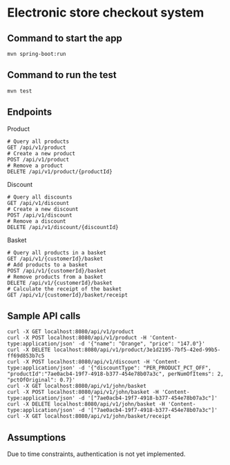 # Electronic store checkout system

## Command to start the app
`mvn spring-boot:run`

## Command to run the test
`mvn test`

## Endpoints
Product
```
# Query all products
GET /api/v1/product
# Create a new product
POST /api/v1/product
# Remove a product
DELETE /api/v1/product/{productId}
```

Discount
```
# Query all discounts
GET /api/v1/discount
# Create a new discount
POST /api/v1/discount
# Remove a discount
DELETE /api/v1/discount/{discountId}
```

Basket
```
# Query all products in a basket
GET /api/v1/{customerId}/basket
# Add products to a basket
POST /api/v1/{customerId}/basket
# Remove products from a basket
DELETE /api/v1/{customerId}/basket
# Calculate the receipt of the basket
GET /api/v1/{customerId}/basket/receipt
```

## Sample API calls

```
curl -X GET localhost:8080/api/v1/product
curl -X POST localhost:8080/api/v1/product -H 'Content-type:application/json' -d '{"name": "Orange", "price": "147.0"}'
curl -X DELETE localhost:8080/api/v1/product/3e1d2195-7bf5-42ed-99b5-ff69d853b7c5
curl -X POST localhost:8080/api/v1/discount -H 'Content-type:application/json' -d '{"discountType": "PER_PRODUCT_PCT_OFF", "productId":"7ae0acb4-19f7-4918-b377-454e78b07a3c", perNumOfItems": 2, "pctOfOriginal": 0.7}'
curl -X GET localhost:8080/api/v1/john/basket
curl -X POST localhost:8080/api/v1/john/basket -H 'Content-type:application/json' -d '["7ae0acb4-19f7-4918-b377-454e78b07a3c"]'
curl -X DELETE localhost:8080/api/v1/john/basket -H 'Content-type:application/json' -d '["7ae0acb4-19f7-4918-b377-454e78b07a3c"]'
curl -X GET localhost:8080/api/v1/john/basket/receipt
```


## Assumptions
Due to time constraints, authentication is not yet implemented.

